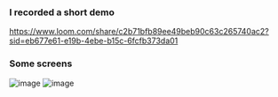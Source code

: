 ### I recorded a short demo
https://www.loom.com/share/c2b71bfb89ee49beb90c63c265740ac2?sid=eb677e61-e19b-4ebe-b15c-6fcfb373da01

### Some screens
![image](https://github.com/abdelilahdahdahi/Tic-Tac-Toe/assets/76753930/28573c54-cdd4-4bef-87fd-b8eda3fd95be)
![image](https://github.com/abdelilahdahdahi/Tic-Tac-Toe/assets/76753930/b99367e4-816a-4f83-a58d-bac0bad8874f)
